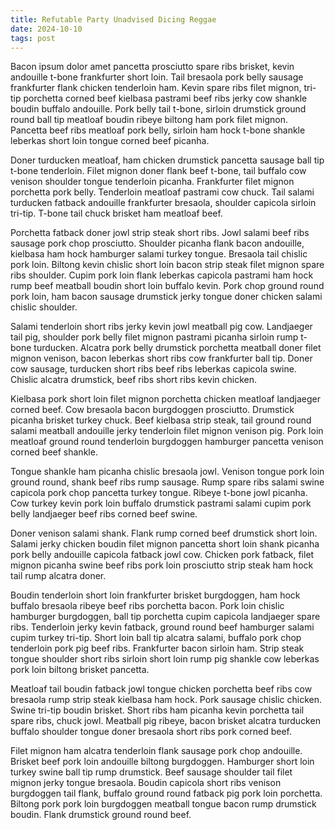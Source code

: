 ```yaml
---
title: Refutable Party Unadvised Dicing Reggae
date: 2024-10-10
tags: post
---
```


Bacon ipsum dolor amet pancetta prosciutto spare ribs brisket, kevin andouille t-bone frankfurter short loin.  Tail bresaola pork belly sausage frankfurter flank chicken tenderloin ham.  Kevin spare ribs filet mignon, tri-tip porchetta corned beef kielbasa pastrami beef ribs jerky cow shankle boudin buffalo andouille.  Pork belly tail t-bone, sirloin drumstick ground round ball tip meatloaf boudin ribeye biltong ham pork filet mignon.  Pancetta beef ribs meatloaf pork belly, sirloin ham hock t-bone shankle leberkas short loin tongue corned beef picanha.

Doner turducken meatloaf, ham chicken drumstick pancetta sausage ball tip t-bone tenderloin.  Filet mignon doner flank beef t-bone, tail buffalo cow venison shoulder tongue tenderloin picanha.  Frankfurter filet mignon porchetta pork belly.  Tenderloin meatloaf pastrami cow chuck.  Tail salami turducken fatback andouille frankfurter bresaola, shoulder capicola sirloin tri-tip.  T-bone tail chuck brisket ham meatloaf beef.

Porchetta fatback doner jowl strip steak short ribs.  Jowl salami beef ribs sausage pork chop prosciutto.  Shoulder picanha flank bacon andouille, kielbasa ham hock hamburger salami turkey tongue.  Bresaola tail chislic pork loin.  Biltong kevin chislic short loin bacon strip steak filet mignon spare ribs shoulder.  Cupim pork loin flank leberkas capicola pastrami ham hock rump beef meatball boudin short loin buffalo kevin.  Pork chop ground round pork loin, ham bacon sausage drumstick jerky tongue doner chicken salami chislic shoulder.

Salami tenderloin short ribs jerky kevin jowl meatball pig cow.  Landjaeger tail pig, shoulder pork belly filet mignon pastrami picanha sirloin rump t-bone turducken.  Alcatra pork belly drumstick porchetta meatball doner filet mignon venison, bacon leberkas short ribs cow frankfurter ball tip.  Doner cow sausage, turducken short ribs beef ribs leberkas capicola swine.  Chislic alcatra drumstick, beef ribs short ribs kevin chicken.

Kielbasa pork short loin filet mignon porchetta chicken meatloaf landjaeger corned beef.  Cow bresaola bacon burgdoggen prosciutto.  Drumstick picanha brisket turkey chuck.  Beef kielbasa strip steak, tail ground round salami meatball andouille jerky tenderloin filet mignon venison pig.  Pork loin meatloaf ground round tenderloin burgdoggen hamburger pancetta venison corned beef shankle.

Tongue shankle ham picanha chislic bresaola jowl.  Venison tongue pork loin ground round, shank beef ribs rump sausage.  Rump spare ribs salami swine capicola pork chop pancetta turkey tongue.  Ribeye t-bone jowl picanha.  Cow turkey kevin pork loin buffalo drumstick pastrami salami cupim pork belly landjaeger beef ribs corned beef swine.

Doner venison salami shank.  Flank rump corned beef drumstick short loin.  Salami jerky chicken boudin filet mignon pancetta short loin shank picanha pork belly andouille capicola fatback jowl cow.  Chicken pork fatback, filet mignon picanha swine beef ribs pork loin prosciutto strip steak ham hock tail rump alcatra doner.

Boudin tenderloin short loin frankfurter brisket burgdoggen, ham hock buffalo bresaola ribeye beef ribs porchetta bacon.  Pork loin chislic hamburger burgdoggen, ball tip porchetta cupim capicola landjaeger spare ribs.  Tenderloin jerky kevin fatback, ground round beef hamburger salami cupim turkey tri-tip.  Short loin ball tip alcatra salami, buffalo pork chop tenderloin pork pig beef ribs.  Frankfurter bacon sirloin ham.  Strip steak tongue shoulder short ribs sirloin short loin rump pig shankle cow leberkas pork loin biltong brisket pancetta.

Meatloaf tail boudin fatback jowl tongue chicken porchetta beef ribs cow bresaola rump strip steak kielbasa ham hock.  Pork sausage chislic chicken.  Swine tri-tip boudin brisket.  Short ribs ham picanha kevin porchetta tail spare ribs, chuck jowl.  Meatball pig ribeye, bacon brisket alcatra turducken buffalo shoulder tongue doner bresaola short ribs pork corned beef.

Filet mignon ham alcatra tenderloin flank sausage pork chop andouille.  Brisket beef pork loin andouille biltong burgdoggen.  Hamburger short loin turkey swine ball tip rump drumstick.  Beef sausage shoulder tail filet mignon jerky tongue bresaola.  Boudin capicola short ribs venison burgdoggen tail flank, buffalo ground round fatback pig pork loin porchetta.  Biltong pork pork loin burgdoggen meatball tongue bacon rump drumstick boudin.  Flank drumstick ground round beef.